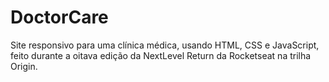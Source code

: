 # DoctorCare
 Site responsivo para uma clínica médica, usando HTML, CSS e JavaScript, feito durante a oitava edição da NextLevel Return da Rocketseat na trilha Origin.
